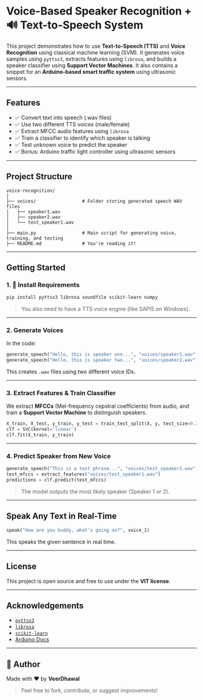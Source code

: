 
#  Voice-Based Speaker Recognition + 🔊 Text-to-Speech System

This project demonstrates how to use **Text-to-Speech (TTS)** and **Voice Recognition** using classical machine learning (SVM). It generates voice samples using `pyttsx3`, extracts features using `librosa`, and builds a speaker classifier using **Support Vector Machines**. It also contains a snippet for an **Arduino-based smart traffic system** using ultrasonic sensors.

---

##  Features

- ✅ Convert text into speech (.wav files)
- ✅ Use two different TTS voices (male/female)
- ✅ Extract MFCC audio features using  `librosa`
- ✅ Train a classifier to identify which speaker is talking
- ✅ Test unknown voice to predict the speaker
- ✅ Bonus: Arduino traffic light controller using ultrasonic sensors

---

##  Project Structure

```
voice-recognition/
│
├── voices/                 # Folder storing generated speech WAV files
│   ├── speaker1.wav
│   ├── speaker2.wav
│   └── test_speaker1.wav
│
├── main.py                 # Main script for generating voice, training, and testing
├── README.md               # You're reading it!
```

---

##  Getting Started

### 1. 🔧 Install Requirements

```bash
pip install pyttsx3 librosa soundfile scikit-learn numpy
```

> You also need to have a TTS voice engine (like SAPI5 on Windows).

---

### 2.  Generate Voices

In the code:
```python
generate_speech("Hello, this is speaker one...", "voices/speaker1.wav", voice_1)
generate_speech("Hello, this is speaker two...", "voices/speaker2.wav", voice_2)
```

This creates `.wav` files using two different voice IDs.

---

### 3.  Extract Features & Train Classifier

We extract **MFCCs** (Mel-frequency cepstral coefficients) from audio, and train a **Support Vector Machine** to distinguish speakers.

```python
X_train, X_test, y_train, y_test = train_test_split(X, y, test_size=0.2)
clf = SVC(kernel='linear')
clf.fit(X_train, y_train)
```

---

### 4.  Predict Speaker from New Voice

```python
generate_speech("This is a test phrase...", "voices/test_speaker1.wav", voice_1)
test_mfccs = extract_features("voices/test_speaker1.wav")
predictions = clf.predict(test_mfccs)
```

> The model outputs the most likely speaker (Speaker 1 or 2).

---

##  Speak Any Text in Real-Time

```python
speak("How are you buddy, what's going on?", voice_1)
```

This speaks the given sentence in real time.

---
##  License

This project is open source and free to use under the **VIT license**.

---

##  Acknowledgements

- [`pyttsx3`](https://pypi.org/project/pyttsx3/)
- [`librosa`](https://librosa.org/)
- [`scikit-learn`](https://scikit-learn.org/)
- [Arduino Docs](https://www.arduino.cc/reference/en/)

---

## 🙌 Author

Made with ❤️ by **VeerDhawal**  
> Feel free to fork, contribute, or suggest improvements!
